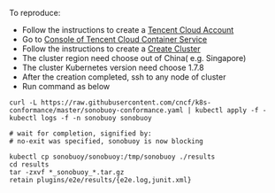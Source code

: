 To reproduce:
- Follow the instructions to create a [Tencent Cloud Account](https://cloud.tencent.com/register?lang=en)
- Go to  [Console of Tencent Cloud Container Service ](https://console.cloud.tencent.com/ccs/cluster?language=en) 
- Follow the instructions to create a [Create Cluster](https://cloud.tencent.com/document/product/457/9091?lang=en)
- The cluster region need choose out of China( e.g. Singapore)
- The cluster Kubernetes version need choose 1.7.8
- After the creation completed, ssh to any node of cluster
- Run command as below

```
curl -L https://raw.githubusercontent.com/cncf/k8s-conformance/master/sonobuoy-conformance.yaml | kubectl apply -f -
kubectl logs -f -n sonobuoy sonobuoy

# wait for completion, signified by:
# no-exit was specified, sonobuoy is now blocking

kubectl cp sonobuoy/sonobuoy:/tmp/sonobuoy ./results
cd results
tar -zxvf *_sonobuoy_*.tar.gz
retain plugins/e2e/results/{e2e.log,junit.xml}
```